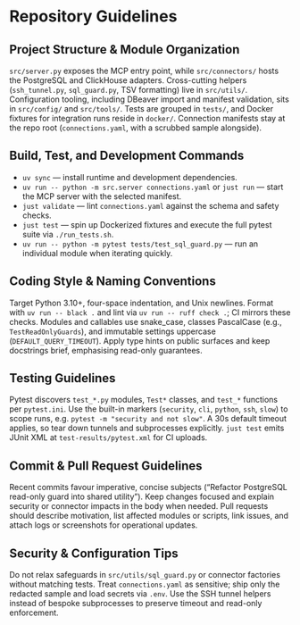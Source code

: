 # Repository Guidelines

## Project Structure & Module Organization
`src/server.py` exposes the MCP entry point, while `src/connectors/` hosts the PostgreSQL and ClickHouse adapters. Cross-cutting helpers (`ssh_tunnel.py`, `sql_guard.py`, TSV formatting) live in `src/utils/`. Configuration tooling, including DBeaver import and manifest validation, sits in `src/config/` and `src/tools/`. Tests are grouped in `tests/`, and Docker fixtures for integration runs reside in `docker/`. Connection manifests stay at the repo root (`connections.yaml`, with a scrubbed sample alongside).

## Build, Test, and Development Commands
- `uv sync` — install runtime and development dependencies.
- `uv run -- python -m src.server connections.yaml` or `just run` — start the MCP server with the selected manifest.
- `just validate` — lint `connections.yaml` against the schema and safety checks.
- `just test` — spin up Dockerized fixtures and execute the full pytest suite via `./run_tests.sh`.
- `uv run -- python -m pytest tests/test_sql_guard.py` — run an individual module when iterating quickly.

## Coding Style & Naming Conventions
Target Python 3.10+, four-space indentation, and Unix newlines. Format with `uv run -- black .` and lint via `uv run -- ruff check .`; CI mirrors these checks. Modules and callables use snake_case, classes PascalCase (e.g., `TestReadOnlyGuards`), and immutable settings uppercase (`DEFAULT_QUERY_TIMEOUT`). Apply type hints on public surfaces and keep docstrings brief, emphasising read-only guarantees.

## Testing Guidelines
Pytest discovers `test_*.py` modules, `Test*` classes, and `test_*` functions per `pytest.ini`. Use the built-in markers (`security`, `cli`, `python`, `ssh`, `slow`) to scope runs, e.g. `pytest -m "security and not slow"`. A 30s default timeout applies, so tear down tunnels and subprocesses explicitly. `just test` emits JUnit XML at `test-results/pytest.xml` for CI uploads.

## Commit & Pull Request Guidelines
Recent commits favour imperative, concise subjects (“Refactor PostgreSQL read-only guard into shared utility”). Keep changes focused and explain security or connector impacts in the body when needed. Pull requests should describe motivation, list affected modules or scripts, link issues, and attach logs or screenshots for operational updates.

## Security & Configuration Tips
Do not relax safeguards in `src/utils/sql_guard.py` or connector factories without matching tests. Treat `connections.yaml` as sensitive; ship only the redacted sample and load secrets via `.env`. Use the SSH tunnel helpers instead of bespoke subprocesses to preserve timeout and read-only enforcement.
